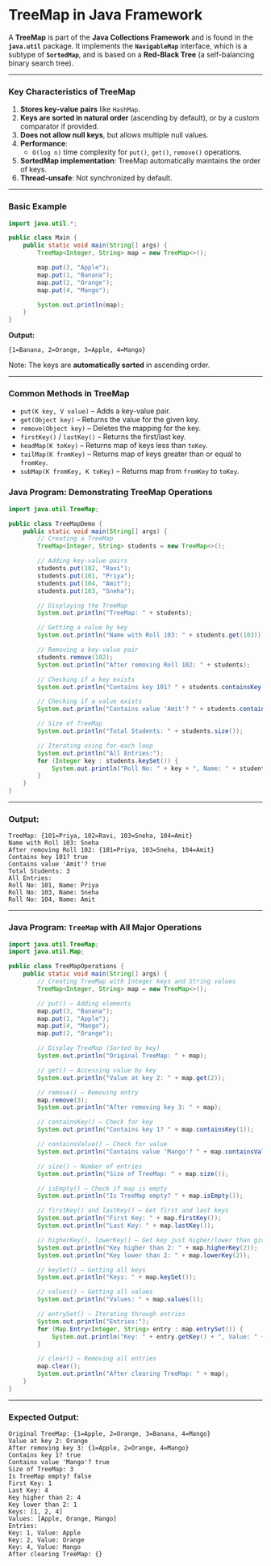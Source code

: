# **TreeMap in Java Framework**

A **TreeMap** is part of the **Java Collections Framework** and is found in the **`java.util`** package. It implements the **`NavigableMap`** interface, which is a subtype of **`SortedMap`**, and is based on a **Red-Black Tree** (a self-balancing binary search tree).

---

### **Key Characteristics of TreeMap**

1. **Stores key-value pairs** like `HashMap`.
2. **Keys are sorted in natural order** (ascending by default), or by a custom comparator if provided.
3. **Does not allow null keys**, but allows multiple null values.
4. **Performance**: 
   - `O(log n)` time complexity for `put()`, `get()`, `remove()` operations.
5. **SortedMap implementation**: TreeMap automatically maintains the order of keys.
6. **Thread-unsafe**: Not synchronized by default.

---

### **Basic Example**

```java
import java.util.*;

public class Main {
    public static void main(String[] args) {
        TreeMap<Integer, String> map = new TreeMap<>();

        map.put(3, "Apple");
        map.put(1, "Banana");
        map.put(2, "Orange");
        map.put(4, "Mango");

        System.out.println(map);
    }
}
```

**Output:**
```
{1=Banana, 2=Orange, 3=Apple, 4=Mango}
```

Note: The keys are **automatically sorted** in ascending order.

---


### **Common Methods in TreeMap**

- `put(K key, V value)` – Adds a key-value pair.
- `get(Object key)` – Returns the value for the given key.
- `remove(Object key)` – Deletes the mapping for the key.
- `firstKey()` / `lastKey()` – Returns the first/last key.
- `headMap(K toKey)` – Returns map of keys less than `toKey`.
- `tailMap(K fromKey)` – Returns map of keys greater than or equal to `fromKey`.
- `subMap(K fromKey, K toKey)` – Returns map from `fromKey` to `toKey`.



###  **Java Program: Demonstrating TreeMap Operations**

```java
import java.util.TreeMap;

public class TreeMapDemo {
    public static void main(String[] args) {
        // Creating a TreeMap
        TreeMap<Integer, String> students = new TreeMap<>();

        // Adding key-value pairs
        students.put(102, "Ravi");
        students.put(101, "Priya");
        students.put(104, "Amit");
        students.put(103, "Sneha");

        // Displaying the TreeMap
        System.out.println("TreeMap: " + students);

        // Getting a value by key
        System.out.println("Name with Roll 103: " + students.get(103));

        // Removing a key-value pair
        students.remove(102);
        System.out.println("After removing Roll 102: " + students);

        // Checking if a key exists
        System.out.println("Contains key 101? " + students.containsKey(101));

        // Checking if a value exists
        System.out.println("Contains value 'Amit'? " + students.containsValue("Amit"));

        // Size of TreeMap
        System.out.println("Total Students: " + students.size());

        // Iterating using for-each loop
        System.out.println("All Entries:");
        for (Integer key : students.keySet()) {
            System.out.println("Roll No: " + key + ", Name: " + students.get(key));
        }
    }
}
```

---

###  **Output:**

```
TreeMap: {101=Priya, 102=Ravi, 103=Sneha, 104=Amit}
Name with Roll 103: Sneha
After removing Roll 102: {101=Priya, 103=Sneha, 104=Amit}
Contains key 101? true
Contains value 'Amit'? true
Total Students: 3
All Entries:
Roll No: 101, Name: Priya
Roll No: 103, Name: Sneha
Roll No: 104, Name: Amit
```

---


### **Java Program: `TreeMap` with All Major Operations**

```java
import java.util.TreeMap;
import java.util.Map;

public class TreeMapOperations {
    public static void main(String[] args) {
        // Creating TreeMap with Integer keys and String values
        TreeMap<Integer, String> map = new TreeMap<>();

        // put() – Adding elements
        map.put(3, "Banana");
        map.put(1, "Apple");
        map.put(4, "Mango");
        map.put(2, "Orange");

        // Display TreeMap (Sorted by key)
        System.out.println("Original TreeMap: " + map);

        // get() – Accessing value by key
        System.out.println("Value at key 2: " + map.get(2));

        // remove() – Removing entry
        map.remove(3);
        System.out.println("After removing key 3: " + map);

        // containsKey() – Check for key
        System.out.println("Contains key 1? " + map.containsKey(1));

        // containsValue() – Check for value
        System.out.println("Contains value 'Mango'? " + map.containsValue("Mango"));

        // size() – Number of entries
        System.out.println("Size of TreeMap: " + map.size());

        // isEmpty() – Check if map is empty
        System.out.println("Is TreeMap empty? " + map.isEmpty());

        // firstKey() and lastKey() – Get first and last keys
        System.out.println("First Key: " + map.firstKey());
        System.out.println("Last Key: " + map.lastKey());

        // higherKey(), lowerKey() – Get key just higher/lower than given key
        System.out.println("Key higher than 2: " + map.higherKey(2));
        System.out.println("Key lower than 2: " + map.lowerKey(2));

        // keySet() – Getting all keys
        System.out.println("Keys: " + map.keySet());

        // values() – Getting all values
        System.out.println("Values: " + map.values());

        // entrySet() – Iterating through entries
        System.out.println("Entries:");
        for (Map.Entry<Integer, String> entry : map.entrySet()) {
            System.out.println("Key: " + entry.getKey() + ", Value: " + entry.getValue());
        }

        // clear() – Removing all entries
        map.clear();
        System.out.println("After clearing TreeMap: " + map);
    }
}
```

---

### **Expected Output:**

```
Original TreeMap: {1=Apple, 2=Orange, 3=Banana, 4=Mango}
Value at key 2: Orange
After removing key 3: {1=Apple, 2=Orange, 4=Mango}
Contains key 1? true
Contains value 'Mango'? true
Size of TreeMap: 3
Is TreeMap empty? false
First Key: 1
Last Key: 4
Key higher than 2: 4
Key lower than 2: 1
Keys: [1, 2, 4]
Values: [Apple, Orange, Mango]
Entries:
Key: 1, Value: Apple
Key: 2, Value: Orange
Key: 4, Value: Mango
After clearing TreeMap: {}
```
